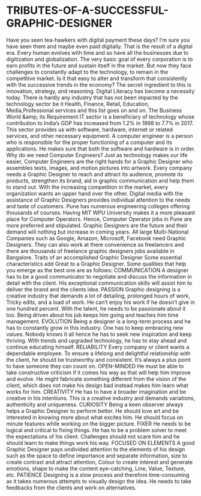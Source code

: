 # TRIBUTES-OF-A-SUCCESSFUL-GRAPHIC-DESIGNER
Have you seen tea-hawkers with digital payment these days? I’m sure you have seen them and maybe even paid digitally. That is the result of a digital era. Every human evolves with time and so have all the businesses due to digitization and globalization. The very basic goal of every corporation is to earn profits in the future and sustain itself in the market. But now they face challenges to constantly adapt to the technology, to remain in the competitive market. Is it that easy to alter and transform that consistently with the successive trends in the economy? The secret ingredient to this is innovation, strategy, and reasoning. Digital Literacy has become a necessity today. There is hardly any industry that has not been impacted by the technology sector be it Health, Finance, Retail, Education, Media,Professional services and this list goes on and on.  The Business World &amp;amp; its Requirement IT sector is a beneficiary of technology whose contribution to India’s GDP has increased from 1.2% in 1998 to 7.7% in 2017. This sector provides us with software, hardware, internet or related services, and other necessary equipment. A computer engineer is a person who is responsible for the proper functioning of a computer and its applications. He makes sure that both the software and hardware is in order. Why do we need Computer Engineers?  Just as technology makes our life easier, Computer Engineers are the right hands for a Graphic Designer who assembles texts, images, and motion pictures into artwork. Every company needs a Graphic Designer to reach and attract its audience, promote its products, strengthen its brand, aid in graphic communication and help them to stand out.  With the increasing competition in the market, every organization wants an upper hand over the other. Digital media with the assistance of Graphic Designers provides individual attention to the needs and taste of customers. Pune has numerous engineering colleges offering thousands of courses. Having MIT WPU University makes it a more pleasant place for Computer Operators. Hence, Computer Operator jobs in Pune are more preferred and stipulated. Graphic Designers are the future and their demand will nothing but increase in coming years. All large Multi-National Companies such as Google, Amazon, Microsoft, Facebook need Graphic Designers. They can also work at there convenience as freelancers and there are thousands of freelance graphic designers jobs available in Bangalore.  Traits of an accomplished Graphic Designer Some essential characteristics add Great to a Graphic Designer. Some qualities that help you emerge as the best one are as follows:  COMMUNICATION  A designer has to be a good communicator to negotiate and discuss the information in detail with the client. His exceptional communication skills will assist him to deliver the brand and the clients idea.  PASSION  Graphic designing is a creative industry that demands a lot of detailing, prolonged hours of work, Tricky edits, and a load of work. He can’t enjoy his work if he doesn’t give in one hundred percent. With the talent, he needs to be passionate about it too. Being driven about his job keeps him going and teaches him time management.   EVOLUTION Being a designer is a long-term process and he has to constantly grow in this industry. One has to keep embracing new values. Nobody knows it all hence he has to seek new inspiration and keep thriving. With trends and upgraded technology, he has to stay ahead and continue educating himself.  RELIABILITY  Every company or client wants a dependable employee. To ensure a lifelong and delightful relationship with the client, he should be trustworthy and consistent. It’s always a plus point to have someone they can count on. OPEN-MINDED  He must be able to take constructive criticism if it comes his way as that will help him improve and evolve. He might fabricate something different from the vision of the client, which does not make his design bad instead makes him learn what works for him. CREATIVITY  He has to have a broader imagination and be creative in his intentions. This is a creative industry and demands variations, authenticity and uniqueness. CURIOSITY  Being a keen observer always helps a Graphic Designer to perform better. He should love art and be interested in knowing more about what excites him. He should focus on minute features while working on the bigger picture. FIXER  He needs to be logical and critical to fixing things. He has to be a problem solver to meet the expectations of his client. Challenges should not scare him and he should learn to make things work his way.  FOCUSED ON ELEMENTS  A good Graphic Designer pays undivided attention to the elements of his design such as the space to define importance and separate information, size to create contrast and attract attention, Colour to create interest and generate emotions, shape to make the content eye-catching, Line, Value, Texture, etc. PATIENCE  Designing is a slow process and therefore time-consuming as it takes numerous attempts to visually design the idea. He needs to take feedbacks from the clients and work on alternatives.
